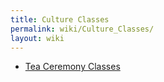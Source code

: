 ```yaml
---
title: Culture Classes
permalink: wiki/Culture_Classes/
layout: wiki
---
```


-   [Tea Ceremony Classes](/wiki/Tea_Ceremony_Classes "wikilink")

